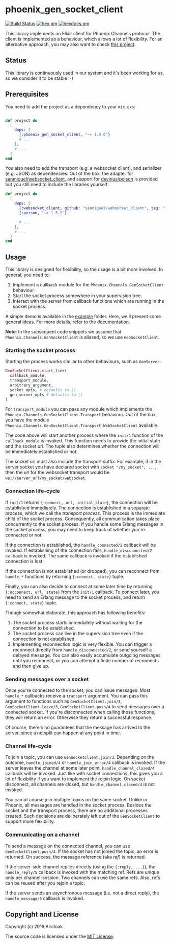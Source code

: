 # phoenix_gen_socket_client

[![Build
Status](https://travis-ci.org/Aircloak/phoenix_gen_socket_client.svg?branch=master)](https://travis-ci.org/Aircloak/phoenix_gen_socket_client)
[![hex.pm](https://img.shields.io/hexpm/v/phoenix_gen_socket_client.svg?style=flat-square)](https://hex.pm/packages/phoenix_gen_socket_client)
[![hexdocs.pm](https://img.shields.io/badge/docs-latest-green.svg?style=flat-square)](https://hexdocs.pm/phoenix_gen_socket_client/)

This library implements an Elixir client for Phoenix Channels protocol. The client is implemented as a behaviour, which allows a lot of flexibility. For an alternative approach, you may also want to check [this project](https://github.com/mobileoverlord/phoenix_channel_client).


## Status

This library is continuously used in our system and it's been working for us, so we consider it to be stable :-)


## Prerequisites

You need to add the project as a dependency to your `mix.exs`:

```elixir

def project do
  [
    deps: [
      {:phoenix_gen_socket_client, "~> 1.0.0"}
      # ...
    ],
    # ...
  ]
end
```

You also need to add the transport (e.g. a websocket client), and serializer (e.g. JSON) as dependencies. Out of the box, the adapter for [sanmiguel/websocket_client](https://github.com/sanmiguel/websocket_client), and support for [devinus/poison](https://github.com/devinus/poison) is provided but you still need to include the libraries yourself:

```elixir
def project do
  [
    deps: [
      {:websocket_client, github: "sanmiguel/websocket_client", tag: "1.1.0"},
      {:poison, "~> 1.5.2"}

      # ...
    ],
    # ...
  ]
end
```


## Usage

This library is designed for flexibility, so the usage is a bit more involved. In general, you need to:

1. Implement a callback module for the `Phoenix.Channels.GenSocketClient` behaviour.
2. Start the socket process somewhere in your supervision tree.
3. Interact with the server from callback functions which are running in the socket process.

A simple demo is available in the [example](example) folder. Here, we'll present some general ideas. For more details, refer to the documentation.

__Note__: In the subsequent code snippets we assume that `Phoenix.Channels.GenSocketClient` is aliased, so we use `GenSocketClient`.


### Starting the socket process

Starting the process works similar to other behaviours, such as `GenServer`:

```elixir
GenSocketClient.start_link(
  callback_module,
  transport_module,
  arbitrary_argument,
  socket_opts, # defaults to []
  gen_server_opts # defaults to []
)
```

For `transport_module` you can pass any module which implements the `Phoenix.Channels.GenSocketClient.Transport` behaviour. Out of the box, you have the module `Phoenix.Channels.GenSocketClient.Transport.WebSocketClient` available.

The code above will start another process where the `init/1` function of the `callback_module` is invoked. This function needs to provide the initial state and the socket url. The tuple also determines whether the connection will be immediately established or not.

The socket url must also include the transport suffix. For example, if in the server socket you have declared socket with `socket "/my_socket", ...`, then the url for the websocket transport would be `ws://server_url/my_socket/websocket`.


### Connection life-cycle

If `init/1` returns `{:connect, url, initial_state}`, the connection will be established immediately. The connection is established in a separate process, which we call the _transport process_. This process is the immediate child of the socket process. Consequently, all communication takes place concurrently to the socket process. If you handle some Erlang messages in the socket process, you may need to keep track of whether you're connected or not.

If the connection is established, the `handle_connected/2` callback will be invoked. If establishing of the connection fails, `handle_disconnected/2` callback is invoked. The same callback is invoked if the established connection is lost.

If the connection is not established (or dropped), you can reconnect from `handle_*` functions by returning `{:connect, state}` tuple.

Finally, you can also decide to connect at some later time by returning `{:noconnect, url, state}` from the `init/1` callback. To connect later, you need to send an Erlang message to the socket process, and return `{:connect, state}` tuple.

Though somewhat elaborate, this approach has following benefits:

1. The socket process starts immediately without waiting for the connection to be established.
2. The socket process can live in the supervision tree even if the connection is not established.
3. Implementing reconnection logic is very flexible. You can trigger a reconnect directly from `handle_disconnected/2`, or send yourself a delayed message. You can also easily accumulate outgoing messages until you reconnect, or you can attempt a finite number of reconnects and then give up.


### Sending messages over a socket

Once you're connected to the socket, you can issue messages. Most `handle_*` callbacks receive a `transport` argument. You can pass this argument to functions such as `GenSocketClient.join/3`, `GenSocketClient.leave/3`, `GenSocketClient.push/4` to send messages over a connected socket. If you're disconnected when calling these functions, they will return an error. Otherwise they return a successful response.

Of course, there's no guarantees that the message has arrived to the server, since a netsplit can happen at any point in time.


### Channel life-cycle

To join a topic, you can use `GenSocketClient.join/3`. Depending on the outcome, `handle_joined/4` or `handle_join_error/4` callback is invoked. If the server leaves the channel at some later point, `handle_channel_closed/4` callback will be invoked. Just like with socket connections, this gives you a lot of flexibility if you want to implement the rejoin logic. On socket disconnect, all channels are closed, but `handle_channel_closed/4` is not invoked.

You can of course join multiple topics on the same socket. Unlike in Phoenix, all messages are handled in the socket process. Besides the socket and the transport process, there are no additional processes created. Such decisions are deliberately left out of the `GenSocketClient` to support more flexibility.


### Communicating on a channel

To send a message on the connected channel, you can use `GenSocketClient.push/4`. If the socket has not joined the topic, an error is returned. On success, the message reference (aka _ref_) is returned.

If the server-side channel replies directly (using the `{:reply, ...}`), the `handle_reply/5` callback is invoked with the matching ref. Refs are unique only per channel-session. Two channels can use the same refs. Also, refs can be reused after you rejoin a topic.

If the server sends an asynchronous message (i.e. not a direct reply), the `handle_message/5` callback is invoked.


## Copyright and License

Copyright (c) 2016 Aircloak

The source code is licensed under the [MIT License](./LICENSE.md).
